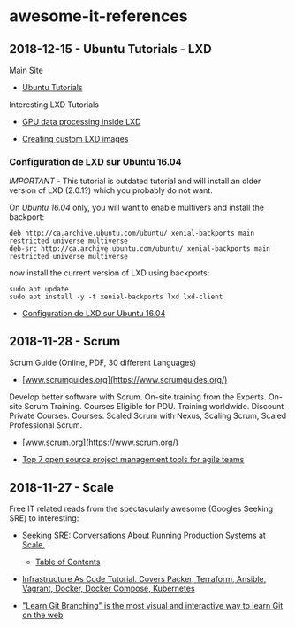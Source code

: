 # awesome-it-references

## 2018-12-15 - Ubuntu Tutorials - LXD

Main Site

* [Ubuntu Tutorials](https://tutorials.ubuntu.com/)

Interesting LXD Tutorials

* [GPU data processing inside LXD](https://tutorials.ubuntu.com/tutorial/gpu-data-processing-inside-lxd#0)

* [Creating custom LXD images](https://tutorials.ubuntu.com/tutorial/create-custom-lxd-images#0)

### Configuration de LXD sur Ubuntu 16.04

*IMPORTANT* - This tutorial is outdated tutorial and will install an older version of LXD (2.0.1?) which you probably do not want.

On *Ubuntu 16.04* only, you will want to enable multivers and install the backport:

```shell
deb http://ca.archive.ubuntu.com/ubuntu/ xenial-backports main restricted universe multiverse
deb-src http://ca.archive.ubuntu.com/ubuntu/ xenial-backports main restricted universe multiverse
```

now install the current version of LXD using backports:

```shell
sudo apt update
sudo apt install -y -t xenial-backports lxd lxd-client
```

* [Configuration de LXD sur Ubuntu 16.04](https://tutorials.ubuntu.com/tutorial/tutorial-setting-up-lxd-1604-fr#4)

## 2018-11-28 - Scrum

Scrum Guide (Online, PDF, 30 different Languages)

* [www.scrumguides.org](https://www.scrumguides.org/)

Develop better software with Scrum. On-site training from the Experts. On-site Scrum Training. Courses Eligible for PDU. Training worldwide. Discount Private Courses. Courses: Scaled Scrum with Nexus, Scaling Scrum, Scaled Professional Scrum.

* [www.scrum.org](https://www.scrum.org/)

* [Top 7 open source project management tools for agile teams](https://opensource.com/article/18/2/agile-project-management-tools)

## 2018-11-27 - Scale

Free IT related reads from the spectacularly awesome (Googles Seeking SRE) to interesting:

* [Seeking SRE: Conversations About Running Production Systems at Scale.](https://www.oreilly.com/library/view/seeking-sre/9781491978856/)

  * [Table of Contents](https://landing.google.com/sre/sre-book/toc/)

* [Infrastructure As Code Tutorial. Covers Packer, Terraform, Ansible, Vagrant, Docker, Docker Compose, Kubernetes](https://github.com/Artemmkin/infrastructure-as-code-tutorial)

* ["Learn Git Branching" is the most visual and interactive way to learn Git on the web](https://learngitbranching.js.org/)

